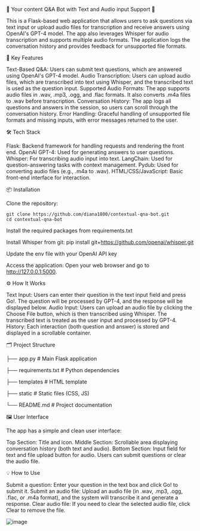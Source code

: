 📱 Your content Q&A Bot with Text and Audio input Support 🤖

This is a Flask-based web application that allows users to ask questions via text input or upload audio files for transcription and receive answers using OpenAI's GPT-4 model. The app also leverages Whisper for audio transcription and supports multiple audio formats. The application logs the conversation history and provides feedback for unsupported file formats.

🧠 Key Features

Text-Based Q&A: Users can submit text questions, which are answered using OpenAI's GPT-4 model.
Audio Transcription: Users can upload audio files, which are transcribed into text using Whisper, and the transcribed text is used as the question input.
Supported Audio Formats: The app supports audio files in .wav, .mp3, .ogg, and .flac formats. It also converts .m4a files to .wav before transcription.
Conversation History: The app logs all questions and answers in the session, so users can scroll through the conversation history.
Error Handling: Graceful handling of unsupported file formats and missing inputs, with error messages returned to the user.

🛠️ Tech Stack

Flask: Backend framework for handling requests and rendering the front end.
OpenAI GPT-4: Used for generating answers to user questions.
Whisper: For transcribing audio input into text.
LangChain: Used for question-answering tasks with context management.
Pydub: Used for converting audio files (e.g., .m4a to .wav).
HTML/CSS/JavaScript: Basic front-end interface for interaction.

📦 Installation

Clone the repository:

    git clone https://github.com/diana1800/contextual-qna-bot.git
    cd contextual-qna-bot

Install the required packages from requirements.txt

Install Whisper from git:
    pip install git+https://github.com/openai/whisper.git

Update the env file with your OpenAI API key


Access the application: Open your web browser and go to http://127.0.0.1:5000.

⚙️ How It Works

Text Input: Users can enter their question in the text input field and press Go!. The question will be processed by GPT-4, and the response will be displayed below.
Audio Input: Users can upload an audio file by clicking the Choose File button, which is then transcribed using Whisper. The transcribed text is treated as the user input and processed by GPT-4.
History: Each interaction (both question and answer) is stored and displayed in a scrollable container.

🗂️ Project Structure


├── app.py                # Main Flask application

├── requirements.txt      # Python dependencies

├── templates             # HTML template

├── static                # Static files (CSS, JS)

└── README.md             # Project documentation

🖼️ User Interface

The app has a simple and clean user interface:

Top Section: Title and icon.
Middle Section: Scrollable area displaying conversation history (both text and audio).
Bottom Section: Input field for text and file upload button for audio. Users can submit questions or clear the audio file.

💡 How to Use

Submit a question:
Enter your question in the text box and click Go! to submit it.
Submit an audio file:
Upload an audio file (in .wav, .mp3, .ogg, .flac, or .m4a format), and the system will transcribe it and generate a response.
Clear audio file:
If you need to clear the selected audio file, click Clear to remove the file.




![image](https://github.com/user-attachments/assets/f83842a0-5719-4823-9489-b5035c947fd9)

